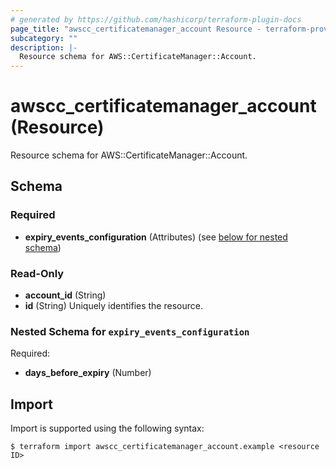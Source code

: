 ```yaml
---
# generated by https://github.com/hashicorp/terraform-plugin-docs
page_title: "awscc_certificatemanager_account Resource - terraform-provider-awscc"
subcategory: ""
description: |-
  Resource schema for AWS::CertificateManager::Account.
---
```


# awscc_certificatemanager_account (Resource)

Resource schema for AWS::CertificateManager::Account.



<!-- schema generated by tfplugindocs -->
## Schema

### Required

- **expiry_events_configuration** (Attributes) (see [below for nested schema](#nestedatt--expiry_events_configuration))

### Read-Only

- **account_id** (String)
- **id** (String) Uniquely identifies the resource.

<a id="nestedatt--expiry_events_configuration"></a>
### Nested Schema for `expiry_events_configuration`

Required:

- **days_before_expiry** (Number)

## Import

Import is supported using the following syntax:

```shell
$ terraform import awscc_certificatemanager_account.example <resource ID>
```
